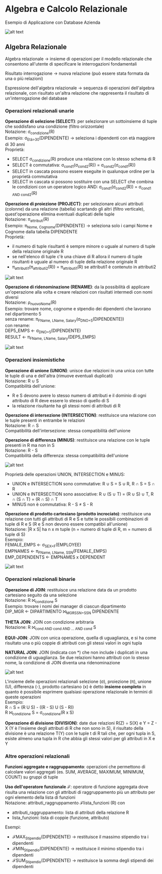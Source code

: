 # Algebra e Calcolo Relazionale

Esempio di Applicazione con Database Azienda

![alt text](image/06_00.png)

## Algebra Relazionale
Algebra relazionale -> insieme di operazioni per il modello relazionale che consentono all'utente di specificare le interrogazioni fondamentali

Risultato interrogazione -> nuova relazione (può essere stata formata da una o più relazioni)

Espressione dell'algebra relazionale -> sequenza di operazioni dell'algebra relazionale, con risultato un'altra relazione che rappresenta il risultato di un'interrogazione del database

### Operazioni relazionali unarie
**Operazione di selezione (SELECT)**: per selezionare un sottoinsieme di tuple che soddisfano una condizione (filtro orizzontale)  
Notazione: σ<sub>condizione</sub>(R)  
Esempio: σ<sub>Età>30</sub>(DIPENDENTE) -> seleziona i dipendenti con età maggiore di 30 anni  
Proprietà:
- SELECT σ<sub>condizione</sub>(R) produce una relazione con lo stesso schema di R
- SELECT è commutativa: σ<sub>cond1</sub>(σ<sub>cond2</sub>(R)) = σ<sub>cond2</sub>(σ<sub>cond1</sub>(R))
- SELECT in cascata possono essere eseguite in qualunque ordine per la proprietà commutativa
- SELECT in cascata si possono sostituire con una SELECT che combina le condizioni con un operatore logico AND: σ<sub>cond1</sub>(σ<sub>cond2</sub>(R)) = σ<sub>cond1 AND cond2</sub>(R)

**Operazione di proiezione (PROJECT)**: per selezionare alcuni attributi (colonne) da una relazione (tabella) scartando gli altri (filtro verticale), quest'operazione elimina eventuali duplicati delle tuple  
Notazione: π<sub>attributi</sub>(R)  
Esempio: π<sub>Nome, Cognome</sub>(DIPENDENTE) -> seleziona solo i campi Nome e Cognome dalla tabella DIPENDENTE  
Proprietà:
- il numero di tuple risultanti è sempre minore o uguale al numero di tuple della relazione originale R
- se nell'elenco di tuple c'è una chiave di R allora il numero di tuple risultanti è uguale al numero di tuple della relazione originale R
- π<sub>attributi1</sub>(π<sub>attributi2</sub>(R)) = π<sub>attributi1</sub>(R) se attributi1 è contenuto in attributi2

![alt text](image/06_01.png)

**Operazione di ridenominazione (RENAME)**: da la possibilità di applicare un'operazione alla volta e creare relazioni con risultati intermedi con nomi diversi  
Notazione: ρ<sub>nuovoNome</sub>(R)  
Esempio: trovare nome, cognome e stpendio dei dipendenti che lavorano nel dipartimento 5  
senza rename: π<sub>FName, LName, Salary</sub>(σ<sub>DNO=5</sub>(DIPENDENTE))  
con rename:  
DEP5_EMPS $\leftarrow$ σ<sub>DNO=5</sub>(DIPENDENTE)  
RESULT $\leftarrow$ π<sub>FName, LName, Salary</sub>(DEP5_EMPS)  

![alt text](image/06_02.png)

### Operazioni insiemistiche
**Operazione di unione (UNION)**: unisce due relazioni in una unica con tutte le tuple di una e dell'altra (rimuove eventuali duplicati)  
Notazione: R ∪ S  
Compatibilità dell'unione:
- R e S devono avere lo stesso numero di attributi e il dominio di ogni attributo di R deve essere lo stesso di quello di S
- la relazione risultante ha gli stessi nomi di attributi di R

**Operazione di intersezione (INTERSECTION)**: restituisce una relazione con le tuple presenti in entrambe le relazioni  
Notazione: R ∩ S  
Compatibilità dell'intersezione: stessa compatibilità dell'unione

**Operazione di differenza (MINUS)**: restituisce una relazione con le tuple presenti in R ma non in S  
Notazione: R - S  
Compatibilità della differenza: stessa compatibilità dell'unione

![alt text](image/06_03.png)

Proprietà delle operazioni UNION, INTERSECTION e MINUS:
- UNION e INTERSECTION sono commutative: R ∪ S = S ∪ R, R ∩ S = S ∩ R
- UNION e INTERSECTION sono associative: R ∪ (S ∪ T) = (R ∪ S) ∪ T, R ∩ (S ∩ T) = (R ∩ S) ∩ T
- MINUS non è commutativa: R - S ≠ S - R

**Operazione di prodotto cartesiano (prodotto incrociato)**: restituisce una relazione con tutti gli attributi di R e S e tutte le possibili combinazioni di tuple di R e S (R e S non devono essere compatibii all'unione)  
Notazione: |R x S| ha n x m tuple (n = numero di tuple di R, m = numero di tuple di S)  
Esempio:  
FEMALE_EMPS $\leftarrow$ σ<sub>SEX=F</sub>(EMPLOYEE)  
EMPNAMES $\leftarrow$ π<sub>FName, LName, SSN</sub>(FEMALE_EMPS)  
EMP_DEPENDENTS $\leftarrow$ EMPNAMES x DEPENDENT

![alt text](image/06_04.png)

### Operazioni relazionali binarie
**Operazione di JOIN**: restituisce una relazione data da un prodotto cartesiano seguito da una selezione  
Notazione: R ⨝<sub>condizione</sub> S  
Esempio: trovare i nomi dei manager di ciascun dipartimento  
DIP_MGR $\leftarrow$ DIPARTIMENTO ⨝<sub>MGRSSN=SSN</sub> DIPENDENTE

**THETA JOIN**: JOIN con condizione arbitraria  
Notazione: R ⨝<sub>cond AND cond AND ... AND cond</sub> S

**EQUI-JOIN**: JOIN con unica operazione, quella di uguaglianza, e si ha come risultato una o più coppie di attributi con gli stessi valori in ogni tupla

**NATURAL JOIN**: JOIN (indicata con *) che non include i duplicati in una condizione di uguaglianza. Se due relazioni hanno attributi con lo stesso nome, la condizione di JOIN diventa una ridenominazione

![alt text](image/06_05.png)

L'insieme delle operazioni relazionali selezione (σ), proiezione (π), unione (U), differenza (-), prodotto cartesiano (x) è detto **insieme completo** in quanto è possibile esprimere qualsiasi operazione relazionale in termini di queste operazioni  
Esempio:  
R ∩ S = (R U S) - ((R - S) U (S - R))  
R ⨝<sub>condizione</sub> S = σ<sub>condizione</sub>(R x S)

**Operazione di divisione (DIVISION)**: date due relazioni R(Z) ÷ S(X) e Y = Z - X (Y è l'insieme degli attributi di R che non sono in S), il risultato della divisione è una relazione T(Y) con le tuple t di R tali che, per ogni tupla in S, esiste almeno una tupla in R che abbia gli stessi valori per gli attributi in X e Y

### Altre operazioni relazionali
**Funzioni aggregate e raggruppamento**: operazioni che permettono di calcolare valori aggregati (es. SUM, AVERAGE, MAXIMUM, MINIMUM, COUNT) su gruppi di tuple

**Uso dell'operatore funzionale ℱ**: operatore di funzione aggregata dove risulta una relazione con gli attributi di raggruppamento più un attributo per ogni elemento della lista di funzioni  
Notazione: attributi_raggruppamento ℱlista_funzioni (R) con
- attributi_raggruppamento: lista di attributi della relazione R
- lista_funzioni: lista di coppie (funzione, attributo)

Esempi:
- ℱMAX<sub>Stipendio</sub>(DIPENDENTE) -> restituisce il massimo stipendio tra i dipendenti
- ℱMIN<sub>Stipendio</sub>(DIPENDENTE) -> restituisce il minimo stipendio tra i dipendenti
- ℱSUM<sub>Stipendio</sub>(DIPENDENTE) -> restituisce la somma degli stipendi dei dipendenti